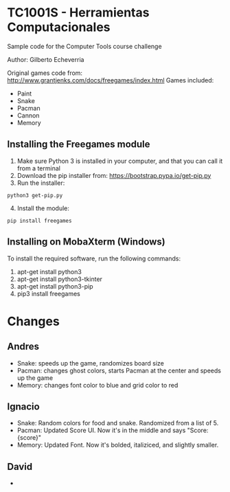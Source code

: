 # TC1001S - Herramientas Computacionales
Sample code for the Computer Tools course challenge

Author: Gilberto Echeverria

Original games code from: http://www.grantjenks.com/docs/freegames/index.html
Games included:
- Paint
- Snake
- Pacman
- Cannon
- Memory

## Installing the Freegames module

1. Make sure Python 3 is installed in your computer, and that you can call
   it from a terminal
2. Download the pip installer from: https://bootstrap.pypa.io/get-pip.py
3. Run the installer:
```
python3 get-pip.py
```
4. Install the module:
```
pip install freegames
```

## Installing on MobaXterm (Windows)

To install the required software, run the following commands:

1. apt-get install python3
2. apt-get install python3-tkinter
3. apt-get install python3-pip
4. pip3 install freegames

# Changes
## Andres
- Snake: speeds up the game, randomizes board size
- Pacman: changes ghost colors, starts Pacman at the center and speeds up the game
- Memory: changes font color to blue and grid color to red

## Ignacio
- Snake: Random colors for food and snake. Randomized from a list of 5.
- Pacman: Updated Score UI. Now it's in the middle and says "Score: {score}"
- Memory: Updated Font. Now it's bolded, italiziced, and slightly smaller. 

## David
-
